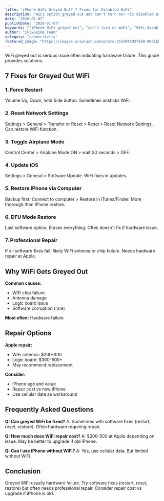 ```yaml
---
title: "iPhone WiFi Greyed Out? 7 Fixes for Disabled WiFi"
description: "WiFi option greyed out and can't turn on? Fix disabled WiFi on iPhone with our troubleshooting guide for this serious issue."
date: "2026-01-07"
publishDate: "2026-01-07"  
keywords: ["iPhone WiFi greyed out", "can't turn on WiFi", "WiFi disabled iPhone", "fix greyed WiFi", "WiFi not available"]
author: "iFixGuide Team"
category: "connectivity"
featured_image: "https://images.unsplash.com/photo-1512941937669-90a1b58e7e9c?w=1200&q=80"
---
```


WiFi greyed out is serious issue often indicating hardware failure. This guide provides solutions.

## 7 Fixes for Greyed Out WiFi

### 1. Force Restart
Volume Up, Down, hold Side button. Sometimes unsticks WiFi.

### 2. Reset Network Settings
Settings > General > Transfer or Reset > Reset > Reset Network Settings. Can restore WiFi function.

### 3. Toggle Airplane Mode
Control Center > Airplane Mode ON > wait 30 seconds > OFF.

### 4. Update iOS
Settings > General > Software Update. WiFi fixes in updates.

### 5. Restore iPhone via Computer
Backup first. Connect to computer > Restore in iTunes/Finder. More thorough than iPhone restore.

### 6. DFU Mode Restore
Last software option. Erases everything. Often doesn't fix if hardware issue.

### 7. Professional Repair
If all software fixes fail, likely WiFi antenna or chip failure. Needs hardware repair at Apple.

## Why WiFi Gets Greyed Out

**Common causes:**
- WiFi chip failure
- Antenna damage
- Logic board issue
- Software corruption (rare)

**Most often:** Hardware failure

## Repair Options

**Apple repair:**
- WiFi antenna: \$200-300
- Logic board: \$300-500+
- May recommend replacement

**Consider:**
- iPhone age and value
- Repair cost vs new iPhone
- Use cellular data as workaround

## Frequently Asked Questions

**Q: Can greyed WiFi be fixed?**
A: Sometimes with software fixes (restart, reset, restore). Often hardware requiring repair.

**Q: How much does WiFi repair cost?**
A: \$200-500 at Apple depending on issue. May be better to upgrade if old iPhone.

**Q: Can I use iPhone without WiFi?**
A: Yes, use cellular data. But limited without WiFi.

## Conclusion
Greyed WiFi usually hardware failure. Try software fixes (restart, reset, restore) but often needs professional repair. Consider repair cost vs upgrade if iPhone is old.
